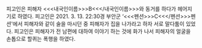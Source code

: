 피고인은 피해자 <<<내국인이름>>>B<<</내국인이름>>>와 동거를 하다가 헤어지기로 하였다.
피고인은 2021. 3. 13. 22:30경 부안군 ‘<<<펜션>>>C<<</펜션>>>펜션'에서 피해자와 같이 술을 마시던 중 피해자가 집을 나가라고 하자 서로 말다툼이 있었다. 피고인은 피해자가 전 남편에 대하여 이야기 하는 것에 화가 나서 피해자의 얼굴을 손톱으로 할퀴는 폭행을 하였다.